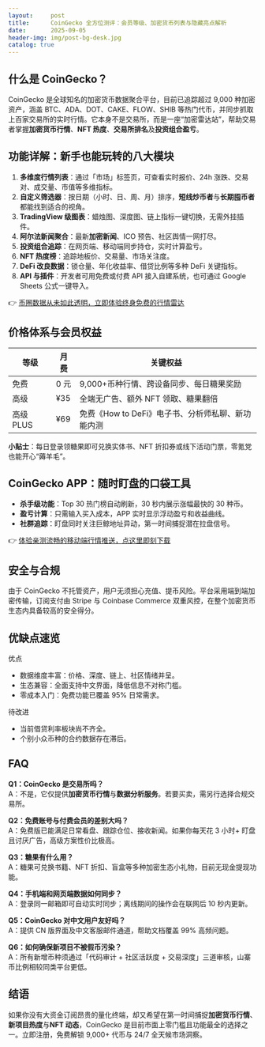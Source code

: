 ```yaml
---
layout:     post
title:      CoinGecko 全方位测评：会员等级、加密货币列表与隐藏亮点解析
date:       2025-09-05
header-img: img/post-bg-desk.jpg
catalog: true
---
```


## 什么是 CoinGecko？
CoinGecko 是全球知名的加密货币数据聚合平台，目前已追踪超过 9,000 种加密资产，涵盖 BTC、ADA、DOT、CAKE、FLOW、SHIB 等热门代币，并同步抓取上百家交易所的实时行情。它本身不是交易所，而是一座“加密雷达站”，帮助交易者掌握**加密货币行情**、**NFT 热度**、**交易所排名**及**投资组合盈亏**。

## 功能详解：新手也能玩转的八大模块
1. **多维度行情列表**：通过「市场」标签页，可查看实时报价、24h 涨跌、交易对、成交量、市值等多维指标。
2. **自定义筛选器**：按日期（小时、日、周、月）排序，**短线炒币者**与**长期囤币者**都能找到适合的视角。
3. **TradingView 级图表**：蜡烛图、深度图、链上指标一键切换，无需外挂插件。
4. **阿尔法新闻聚合**：最新**加密新闻**、ICO 预告、社区舆情一网打尽。
5. **投资组合追踪**：在网页端、移动端同步持仓，实时计算盈亏。
6. **NFT 热度榜**：追踪地板价、交易量、市场关注度。
7. **DeFi 改良数据**：锁仓量、年化收益率、借贷比例等多种 DeFi 关键指标。
8. **API 与插件**：开发者可用免费或付费 API 接入自建系统，也可通过 Google Sheets 公式一键导入。

👉 [币圈数据从未如此透明，立即体验终身免费的行情雷达](https://okxdog.com/)

## 价格体系与会员权益
| 等级 | 月费 | 关键权益 |
|---|---|---|
| 免费 | 0 元 | 9,000+币种行情、跨设备同步、每日糖果奖励 |
| 高级 | ¥35 | 全端无广告、额外 NFT 领取、糖果翻倍 |
| 高级 PLUS | ¥69 | 免费《How to DeFi》电子书、分析师私聊、新功能内测 |

**小贴士**：每日登录领糖果即可兑换实体书、NFT 折扣券或线下活动门票，零氪党也能开心“薅羊毛”。

## CoinGecko APP：随时盯盘的口袋工具
- **杀手级功能**：Top 30 热门榜自动刷新，30 秒内展示涨幅最快的 30 种币。
- **盈亏计算**：只需输入买入成本，APP 实时显示浮动盈亏和收益曲线。
- **社群追踪**：盯盘同时关注巨鲸地址异动，第一时间捕捉潜在拉盘信号。

👉 [体验亲测流畅的移动端行情推送，点这里即刻下载](https://okxdog.com/)

## 安全与合规
由于 CoinGecko 不托管资产，用户无须担心充值、提币风险。平台采用端到端加密传输，订阅支付由 Stripe 与 Coinbase Commerce 双重风控，在整个加密货币生态内具备较高的安全得分。

## 优缺点速览
优点  
- 数据维度丰富：价格、深度、链上、社区情绪并呈。  
- 生态兼容：全面支持中文界面，降低信息不对称门槛。  
- 零成本入门：免费功能已覆盖 95% 日常需求。  

待改进  
- 当前借贷利率板块尚不齐全。  
- 个别小众币种的合约数据存在滞后。

## FAQ
**Q1：CoinGecko 是交易所吗？**  
A：不是，它仅提供**加密货币行情**与**数据分析服务**。若要买卖，需另行选择合规交易所。

**Q2：免费账号与付费会员的差别大吗？**  
A：免费版已能满足日常看盘、跟踪仓位、接收新闻。如果你每天花 3 小时+ 盯盘且讨厌广告，高级方案性价比极高。

**Q3：糖果有什么用？**  
A：糖果可兑换书籍、NFT 折扣、盲盒等多种加密生态小礼物，目前无现金提现功能。

**Q4：手机端和网页端数据如何同步？**  
A：登录同一邮箱即可自动实时同步；离线期间的操作会在联网后 10 秒内更新。

**Q5：CoinGecko 对中文用户友好吗？**  
A：提供 CN 版界面及中文客服邮件通道，帮助文档覆盖 99% 高频问题。

**Q6：如何确保新项目不被假币污染？**  
A：所有新增币种须通过「代码审计 + 社区活跃度 + 交易深度」三道审核，山寨币比例相较同类平台更低。

## 结语
如果你没有大资金订阅昂贵的量化终端，却又希望在第一时间捕捉**加密货币行情**、**新项目热度**与**NFT 动态**，CoinGecko 是目前市面上零门槛且功能最全的选择之一。立即注册，免费解锁 9,000+ 代币与 24/7 全天候市场洞察。